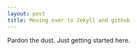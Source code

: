 ```yaml
---
layout: post
title: Moving over to Jekyll and github
---
```


Pardon the dust.  Just getting started here.